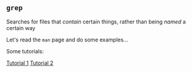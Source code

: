 ## `grep`

Searches for files that *contain* certain things, rather than being *named* a certain way

Let's read the `man` page and do some examples...


Some tutorials:

[Tutorial 1](https://www.cyberciti.biz/faq/howto-use-grep-command-in-linux-unix/)
[Tutorial 2](https://thenewstack.io/tutorial-hunting-the-secrets-of-unix-grep/)
